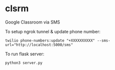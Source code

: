 # clsrm
Google Classroom via SMS

To setup ngrok tunnel & update phone number:
```
twilio phone-numbers:update "+XXXXXXXXXX" --sms-url="http://localhost:5000/sms"
```

To run flask server:
```
python3 server.py
```